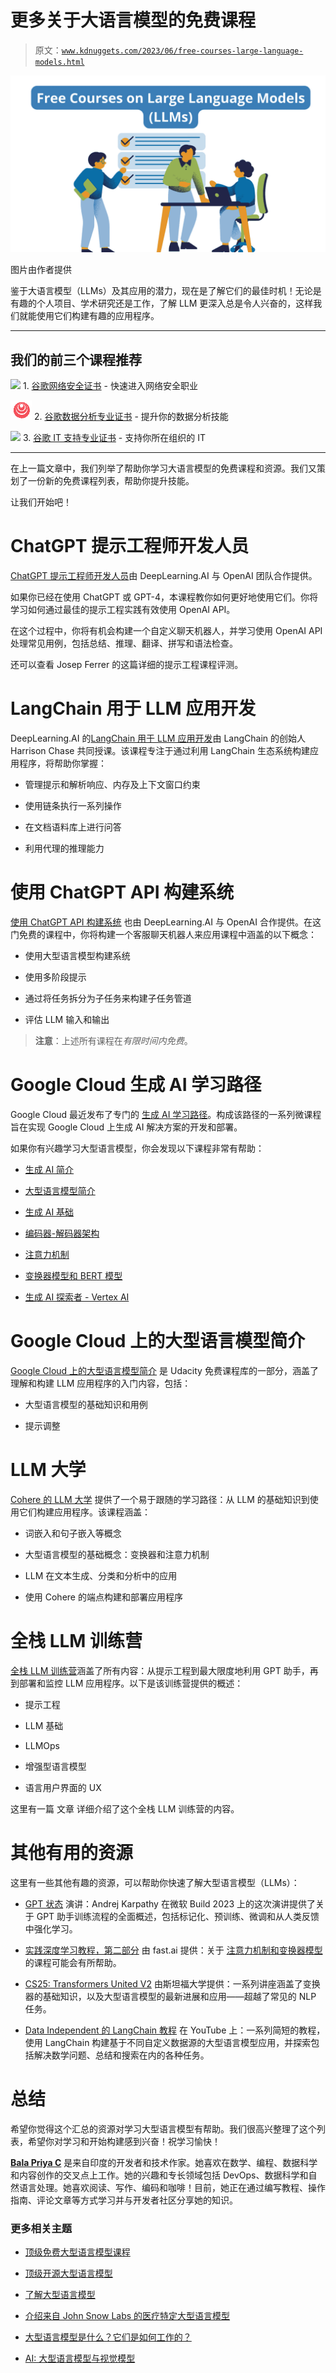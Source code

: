 # 更多关于大语言模型的免费课程

> 原文：[`www.kdnuggets.com/2023/06/free-courses-large-language-models.html`](https://www.kdnuggets.com/2023/06/free-courses-large-language-models.html)

![更多关于大语言模型的免费课程](img/ab4dea39f88bf7f899b48134140634f2.png)

图片由作者提供

鉴于大语言模型（LLMs）及其应用的潜力，现在是了解它们的最佳时机！无论是有趣的个人项目、学术研究还是工作，了解 LLM 更深入总是令人兴奋的，这样我们就能使用它们构建有趣的应用程序。

* * *

## 我们的前三个课程推荐

![](img/0244c01ba9267c002ef39d4907e0b8fb.png) 1\. [谷歌网络安全证书](https://www.kdnuggets.com/google-cybersecurity) - 快速进入网络安全职业

![](img/e225c49c3c91745821c8c0368bf04711.png) 2\. [谷歌数据分析专业证书](https://www.kdnuggets.com/google-data-analytics) - 提升你的数据分析技能

![](img/0244c01ba9267c002ef39d4907e0b8fb.png) 3\. [谷歌 IT 支持专业证书](https://www.kdnuggets.com/google-itsupport) - 支持你所在组织的 IT

* * *

在上一篇文章中，我们列举了帮助你学习大语言模型的免费课程和资源。我们又策划了一份新的免费课程列表，帮助你提升技能。

让我们开始吧！

# ChatGPT 提示工程师开发人员

[ChatGPT 提示工程师开发人员](https://www.deeplearning.ai/short-courses/chatgpt-prompt-engineering-for-developers/)由 DeepLearning.AI 与 OpenAI 团队合作提供。

如果你已经在使用 ChatGPT 或 GPT-4，本课程教你如何更好地使用它们。你将学习如何通过最佳的提示工程实践有效使用 OpenAI API。

在这个过程中，你将有机会构建一个自定义聊天机器人，并学习使用 OpenAI API 处理常见用例，包括总结、推理、翻译、拼写和语法检查。

还可以查看 Josep Ferrer 的这篇详细的提示工程课程评测。

# LangChain 用于 LLM 应用开发

DeepLearning.AI 的[LangChain 用于 LLM 应用开发](https://www.deeplearning.ai/short-courses/langchain-for-llm-application-development/)由 LangChain 的创始人 Harrison Chase 共同授课。该课程专注于通过利用 LangChain 生态系统构建应用程序，将帮助你掌握：

+   管理提示和解析响应、内存及上下文窗口约束

+   使用链条执行一系列操作

+   在文档语料库上进行问答

+   利用代理的推理能力

# 使用 ChatGPT API 构建系统

[使用 ChatGPT API 构建系统](https://www.deeplearning.ai/short-courses/building-systems-with-chatgpt/) 也由 DeepLearning.AI 与 OpenAI 合作提供。在这门免费的课程中，你将构建一个客服聊天机器人来应用课程中涵盖的以下概念：

+   使用大型语言模型构建系统

+   使用多阶段提示

+   通过将任务拆分为子任务来构建子任务管道

+   评估 LLM 输入和输出

> **注意**：上述所有课程在*有限时间内免费*。

# Google Cloud 生成 AI 学习路径

Google Cloud 最近发布了专门的 [生成 AI 学习路径](https://www.cloudskillsboost.google/paths/118)。构成该路径的一系列微课程旨在实现 Google Cloud 上生成 AI 解决方案的开发和部署。

如果你有兴趣学习大型语言模型，你会发现以下课程非常有帮助：

+   [生成 AI 简介](https://www.cloudskillsboost.google/course_templates/536)

+   [大型语言模型简介](https://www.cloudskillsboost.google/course_templates/539)

+   [生成 AI 基础](https://www.cloudskillsboost.google/course_templates/556)

+   [编码器-解码器架构](https://www.cloudskillsboost.google/course_templates/543)

+   [注意力机制](https://www.cloudskillsboost.google/course_templates/537)

+   [变换器模型和 BERT 模型](https://www.cloudskillsboost.google/course_templates/538)

+   [生成 AI 探索者 - Vertex AI](https://www.cloudskillsboost.google/quests/299)

# Google Cloud 上的大型语言模型简介

[Google Cloud 上的大型语言模型简介](https://www.udacity.com/course/introduction-large-language-models-google-cloud--cd12959) 是 Udacity 免费课程库的一部分，涵盖了理解和构建 LLM 应用程序的入门内容，包括：

+   大型语言模型的基础知识和用例

+   提示调整

# LLM 大学

[Cohere 的 LLM 大学](https://docs.cohere.com/docs/llmu) 提供了一个易于跟随的学习路径：从 LLM 的基础知识到使用它们构建应用程序。该课程涵盖：

+   词嵌入和句子嵌入等概念

+   大型语言模型的基础概念：变换器和注意力机制

+   LLM 在文本生成、分类和分析中的应用

+   使用 Cohere 的端点构建和部署应用程序

# 全栈 LLM 训练营

[全栈 LLM 训练营](https://fullstackdeeplearning.com/llm-bootcamp/)涵盖了所有内容：从提示工程到最大限度地利用 GPT 助手，再到部署和监控 LLM 应用程序。以下是该训练营提供的概述：

+   提示工程

+   LLM 基础

+   LLMOps

+   增强型语言模型

+   语言用户界面的 UX

这里有一篇 文章 详细介绍了这个全栈 LLM 训练营的内容。

# 其他有用的资源

这里有一些其他有趣的资源，可以帮助你快速了解大型语言模型（LLMs）：

+   [GPT 状态](https://youtu.be/bZQun8Y4L2A) 演讲：Andrej Karpathy 在微软 Build 2023 上的这次演讲提供了关于 GPT 助手训练流程的全面概述，包括标记化、预训练、微调和从人类反馈中强化学习。

+   [实践深度学习教程，第二部分](https://course.fast.ai/Lessons/part2.html) 由 fast.ai 提供：关于 [注意力机制和变换器模型](https://course.fast.ai/Lessons/lesson24.html) 的课程可能会有所帮助。

+   [CS25: Transformers United V2](https://youtube.com/playlist?list=PLoROMvodv4rNiJRchCzutFw5ItR_Z27CM) 由斯坦福大学提供：一系列讲座涵盖了变换器的基础知识，以及大型语言模型的最新进展和应用——超越了常见的 NLP 任务。

+   [Data Independent 的 LangChain 教程](https://www.youtube.com/watch?v=_v_fgW2SkkQ&list=PLqZXAkvF1bPNQER9mLmDbntNfSpzdDIU5) 在 YouTube 上：一系列简短的教程，使用 LangChain 构建基于不同自定义数据源的大型语言模型应用，并探索包括解决数学问题、总结和搜索在内的各种任务。

# 总结

希望你觉得这个汇总的资源对学习大型语言模型有帮助。我们很高兴整理了这个列表，希望你对学习和开始构建感到兴奋！祝学习愉快！

**[Bala Priya C](https://www.linkedin.com/in/bala-priya/)** 是来自印度的开发者和技术作家。她喜欢在数学、编程、数据科学和内容创作的交叉点上工作。她的兴趣和专长领域包括 DevOps、数据科学和自然语言处理。她喜欢阅读、写作、编码和咖啡！目前，她正在通过编写教程、操作指南、评论文章等方式学习并与开发者社区分享她的知识。

### 更多相关主题

+   [顶级免费大型语言模型课程](https://www.kdnuggets.com/2023/03/top-free-courses-large-language-models.html)

+   [顶级开源大型语言模型](https://www.kdnuggets.com/2022/09/john-snow-top-open-source-large-language-models.html)

+   [了解大型语言模型](https://www.kdnuggets.com/2023/03/learn-large-language-models.html)

+   [介绍来自 John Snow Labs 的医疗特定大型语言模型](https://www.kdnuggets.com/2023/04/john-snow-introducing-healthcare-specific-large-language-models-john-snow-labs.html)

+   [大型语言模型是什么？它们是如何工作的？](https://www.kdnuggets.com/2023/05/large-language-models-work.html)

+   [AI: 大型语言模型与视觉模型](https://www.kdnuggets.com/2023/06/ai-large-language-visual-models.html)
